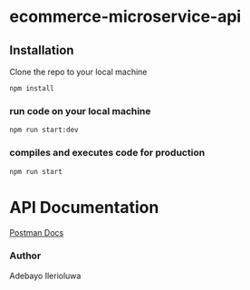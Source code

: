 # ecommerce-microservice-api


## Installation
Clone the repo to your local machine 

```
npm install
```

### run code on your local machine

```
npm run start:dev
```

### compiles and executes code for production

```
npm run start
```
# API Documentation
[Postman Docs](https://documenter.getpostman.com/view/7871016/TWDUox9D#b7310a18-111b-4e41-b515-dd5f374a2e20)

### Author 

Adebayo Ilerioluwa
